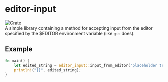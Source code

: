 editor-input
============

[![Crate](https://img.shields.io/crates/v/editor-input.svg)](https://crates.io/crates/editor-input)  
A simple library containing a method for accepting input from the editor
specified by the $EDITOR environment variable (like `git` does).

Example
-------

```rust
fn main() {
    let edited_string = editor_input::input_from_editor("placeholder text").unwrap();
    println!("{}", edited_string);
}
```
